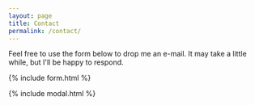 ```yaml
---
layout: page
title: Contact
permalink: /contact/
---
```


Feel free to use the form below to drop me an e-mail. It may take a little while, but I'll be happy to respond. 

{% include form.html %}

{% include modal.html %}
